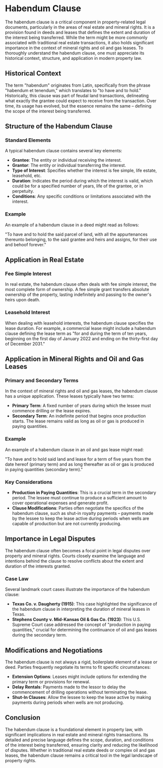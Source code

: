 # Habendum Clause

The habendum clause is a critical component in property-related legal documents, particularly in the areas of real estate and mineral rights. It is a provision found in deeds and leases that defines the extent and duration of the interest being transferred. While the term might be more commonly associated with traditional real estate transactions, it also holds significant importance in the context of mineral rights and oil and gas leases. To thoroughly understand the habendum clause, one must appreciate its historical context, structure, and application in modern property law.

## Historical Context

The term "habendum" originates from Latin, specifically from the phrase "habendum et tenendum," which translates to "to have and to hold." Historically, this clause was part of feudal land transactions, delineating what exactly the grantee could expect to receive from the transaction. Over time, its usage has evolved, but the essence remains the same – defining the scope of the interest being transferred.

## Structure of the Habendum Clause

### Standard Elements

A typical habendum clause contains several key elements:
- **Grantee**: The entity or individual receiving the interest.
- **Grantor**: The entity or individual transferring the interest.
- **Type of Interest**: Specifies whether the interest is fee simple, life estate, leasehold, etc.
- **Duration**: Indicates the period during which the interest is valid, which could be for a specified number of years, life of the grantee, or in perpetuity.
- **Conditions**: Any specific conditions or limitations associated with the interest.

### Example
An example of a habendum clause in a deed might read as follows:

"To have and to hold the said parcel of land, with all the appurtenances thereunto belonging, to the said grantee and heirs and assigns, for their use and behoof forever."

## Application in Real Estate

### Fee Simple Interest

In real estate, the habendum clause often deals with fee simple interest, the most complete form of ownership. A fee simple grant transfers absolute ownership of the property, lasting indefinitely and passing to the owner's heirs upon death.

### Leasehold Interest

When dealing with leasehold interests, the habendum clause specifies the lease duration. For example, a commercial lease might include a habendum clause defining the lease term as "for and during the term of ten years, beginning on the first day of January 2022 and ending on the thirty-first day of December 2031."

## Application in Mineral Rights and Oil and Gas Leases

### Primary and Secondary Terms

In the context of mineral rights and oil and gas leases, the habendum clause has a unique application. These leases typically have two terms:
- **Primary Term**: A fixed number of years during which the lessee must commence drilling or the lease expires.
- **Secondary Term**: An indefinite period that begins once production starts. The lease remains valid as long as oil or gas is produced in paying quantities.

### Example
An example of a habendum clause in an oil and gas lease might read:

"To have and to hold said land and lease for a term of five years from the date hereof (primary term) and as long thereafter as oil or gas is produced in paying quantities (secondary term)."

### Key Considerations

- **Production in Paying Quantities**: This is a crucial term in the secondary period. The lessee must continue to produce a sufficient amount to cover operational expenses and generate profit.
- **Clause Modifications**: Parties often negotiate the specifics of the habendum clause, such as shut-in royalty payments – payments made by the lessee to keep the lease active during periods when wells are capable of production but are not currently producing.

## Importance in Legal Disputes

The habendum clause often becomes a focal point in legal disputes over property and mineral rights. Courts closely examine the language and intentions behind the clause to resolve conflicts about the extent and duration of the interests granted.

### Case Law

Several landmark court cases illustrate the importance of the habendum clause:

- **Texas Co. v. Daugherty (1915)**: This case highlighted the significance of the habendum clause in interpreting the duration of mineral leases in Texas.
- **Stephens County v. Mid-Kansas Oil & Gas Co. (1923)**: This U.S. Supreme Court case addressed the concept of "production in paying quantities," crucial for determining the continuance of oil and gas leases during the secondary term.

## Modifications and Negotiations

The habendum clause is not always a rigid, boilerplate element of a lease or deed. Parties frequently negotiate its terms to fit specific circumstances:

- **Extension Options**: Leases might include options for extending the primary term or provisions for renewal.
- **Delay Rentals**: Payments made to the lessor to delay the commencement of drilling operations without terminating the lease.
- **Shut-In Clauses**: Allow the lessee to keep the lease active by making payments during periods when wells are not producing.

## Conclusion

The habendum clause is a foundational element in property law, with significant implications in real estate and mineral rights transactions. Its detailed and precise language defines the scope, duration, and conditions of the interest being transferred, ensuring clarity and reducing the likelihood of disputes. Whether in traditional real estate deeds or complex oil and gas leases, the habendum clause remains a critical tool in the legal landscape of property rights.